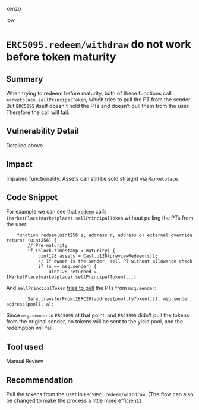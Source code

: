kenzo

low

# `ERC5095.redeem/withdraw` do not work before token maturity

## Summary
When trying to redeem before maturity,
both of these functions call `marketplace.sellPrincipalToken`, which tries to pull the PT from the sender.
But `ERC5095` itself doesn't hold the PTs and doesn't pull them from the user.
Therefore the call will fail.

## Vulnerability Detail
Detailed above.

## Impact
Impaired functionality.
Assets can still be sold straight via `Marketplace`.

## Code Snippet
For example we can see that [`redeem`](https://github.com/sherlock-audit/2022-10-illuminate/blob/main/src/tokens/ERC5095.sol#L284) calls `IMarketPlace(marketplace).sellPrincipalToken` without pulling the PTs from the user:
```solidity
    function redeem(uint256 s, address r, address o) external override returns (uint256) {
        // Pre-maturity
        if (block.timestamp < maturity) {
            uint128 assets = Cast.u128(previewRedeem(s));
            // If owner is the sender, sell PT without allowance check
            if (o == msg.sender) {
                uint128 returned = IMarketPlace(marketplace).sellPrincipalToken(...)
```
And `sellPrincipalToken` [tries to pull](https://github.com/sherlock-audit/2022-10-illuminate/blob/main/src/Marketplace.sol#L302) the PTs from `msg.sender`:
```solidity
        Safe.transferFrom(IERC20(address(pool.fyToken())), msg.sender, address(pool), a);
``` 
Since `msg.sender` is `ERC5095` at that point, and `ERC5095` didn't pull the tokens from the original sender, no tokens will be sent to the yield pool, and the redemption will fail.

## Tool used
Manual Review

## Recommendation
Pull the tokens from the user in `ERC5095.redeem/withdraw`.
(The flow can also be changed to make the process a little more efficient.)